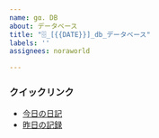 ```yaml
---
name: gα. DB
about: データベース
title: "🗄️_[{{DATE}}]_db_データベース"
labels: ''
assignees: noraworld

---
```


### クイックリンク
* [今日の日記]([{{MAIN_REPO_TODAY_URL}}])
* [昨日の記録](https://github.com/noraworld/diary-templates/blob/main/db/[{{YESTERDAY_YEAR}}]/[{{YESTERDAY_YEAR}}]-[{{YESTERDAY_MONTH}}].jsonl)
